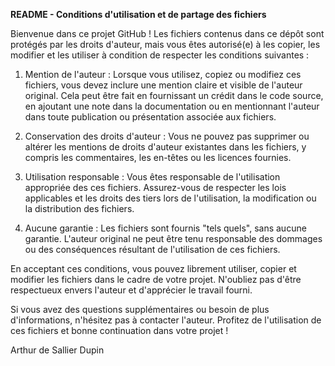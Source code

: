 **README - Conditions d'utilisation et de partage des fichiers**

Bienvenue dans ce projet GitHub ! Les fichiers contenus dans ce dépôt sont protégés par les droits d'auteur, mais vous êtes autorisé(e) à les copier, les modifier et les utiliser à condition de respecter les conditions suivantes :

1. Mention de l'auteur : Lorsque vous utilisez, copiez ou modifiez ces fichiers, vous devez inclure une mention claire et visible de l'auteur original. Cela peut être fait en fournissant un crédit dans le code source, en ajoutant une note dans la documentation ou en mentionnant l'auteur dans toute publication ou présentation associée aux fichiers.

2. Conservation des droits d'auteur : Vous ne pouvez pas supprimer ou altérer les mentions de droits d'auteur existantes dans les fichiers, y compris les commentaires, les en-têtes ou les licences fournies.

3. Utilisation responsable : Vous êtes responsable de l'utilisation appropriée des ces fichiers. Assurez-vous de respecter les lois applicables et les droits des tiers lors de l'utilisation, la modification ou la distribution des fichiers.

4. Aucune garantie : Les fichiers sont fournis "tels quels", sans aucune garantie. L'auteur original ne peut être tenu responsable des dommages ou des conséquences résultant de l'utilisation de ces fichiers.

En acceptant ces conditions, vous pouvez librement utiliser, copier et modifier les fichiers dans le cadre de votre projet. N'oubliez pas d'être respectueux envers l'auteur et d'apprécier le travail fourni.

Si vous avez des questions supplémentaires ou besoin de plus d'informations, n'hésitez pas à contacter l'auteur. Profitez de l'utilisation de ces fichiers et bonne continuation dans votre projet !

Arthur de Sallier Dupin